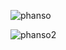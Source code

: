![phanso](https://github.com/VanHoang110802/Competitive_Programming/assets/108053955/f7c3a815-d04e-4e0f-8edb-610f72c091c1)

![phanso2](https://github.com/VanHoang110802/Competitive_Programming/assets/108053955/7fd6ae6c-7ffc-4b3a-b395-0323a13c8cd1)
